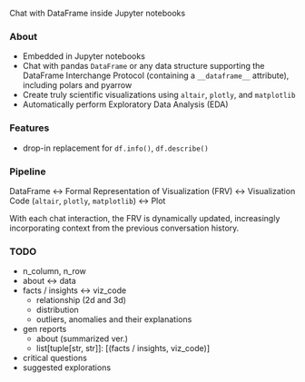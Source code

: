 Chat with DataFrame inside Jupyter notebooks

### About
- Embedded in Jupyter notebooks
- Chat with pandas `DataFrame` or any data structure supporting the DataFrame Interchange Protocol (containing a `__dataframe__` attribute), including polars and pyarrow
- Create truly scientific visualizations using `altair`, `plotly`, and `matplotlib`
- Automatically perform Exploratory Data Analysis (EDA)

### Features
- drop-in replacement for `df.info()`, `df.describe()`

### Pipeline
DataFrame <-> Formal Representation of Visualization (FRV) <-> Visualization Code (`altair`, `plotly`, `matplotlib`) <-> Plot

With each chat interaction, the FRV is dynamically updated, increasingly incorporating context from the previous conversation history.

### TODO
- n_column, n_row
- about <-> data
- facts / insights <-> viz_code
  - relationship (2d and 3d)
  - distribution
  - outliers, anomalies and their explanations
- gen reports
  - about (summarized ver.)
  - list[tuple[str, str]]: [(facts / insights, viz_code)]
- critical questions
- suggested explorations